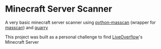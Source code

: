 # Minecraft Server Scanner

A very basic minecraft server scanner using [python-masscan](https://github.com/MyKings/python-masscan) (wrapper for [masscan](https://github.com/robertdavidgraham/masscan)) and [quarry](https://github.com/barneygale/quarry)

This project was built as a personal challenge to find [LiveOverflow](https://www.youtube.com/@LiveOverflow/videos)'s Minecraft Server
